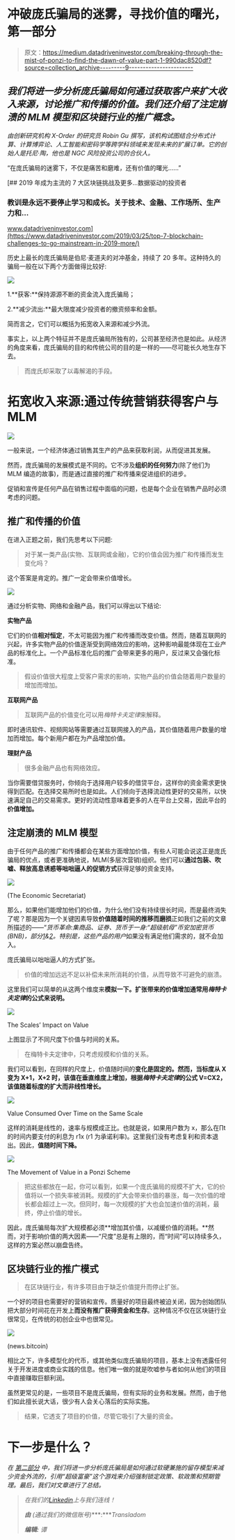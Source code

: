 # 冲破庞氏骗局的迷雾，寻找价值的曙光，第一部分

> 原文：<https://medium.datadriveninvestor.com/breaking-through-the-mist-of-ponzi-to-find-the-dawn-of-value-part-1-990dac8520df?source=collection_archive---------9----------------------->

## *我们将进一步分析庞氏骗局如何通过获取客户来扩大收入来源，讨论推广和传播的价值。我们还介绍了注定崩溃的 MLM 模型和区块链行业的推广概念。*

*由创新研究机构 X-Order 的研究员 Robin Gu 撰写，该机构试图结合分布式计算、计算博弈论、人工智能和密码学等跨学科领域来发现未来的扩展订单。它的创始人是托尼·陶，他也是 NGC 风险投资公司的合伙人。*

“在庞氏骗局的迷雾下，不仅是痛苦和磨难，还有价值的曙光……”

[](https://www.datadriveninvestor.com/2019/03/25/top-7-blockchain-challenges-to-go-mainstream-in-2019-more/) [## 2019 年成为主流的 7 大区块链挑战及更多...数据驱动的投资者

### 教训是永远不要停止学习和成长。关于技术、金融、工作场所、生产力和…

www.datadriveninvestor.com](https://www.datadriveninvestor.com/2019/03/25/top-7-blockchain-challenges-to-go-mainstream-in-2019-more/) 

历史上最长的庞氏骗局是伯尼·麦道夫的对冲基金，持续了 20 多年。这种持久的骗局一般在以下两个方面做得比较好:

![](img/19e5000d321b16d0d0b2121924bbe054.png)

1.**获客:**保持源源不断的资金流入庞氏骗局；

2.**减少流出:**最大限度减少投资者的撤资频率和金额。

简而言之，它们可以概括为拓宽收入来源和减少外流。

事实上，以上两个特征并不是庞氏骗局所独有的，公司甚至经济也是如此。从经济的角度来看，庞氏骗局的目的和传统公司的目的是一样的——尽可能长久地生存下去。

> 而庞氏却采取了以毒解渴的手段。

# **拓宽收入来源:通过传统营销获得客户与 MLM**

![](img/e0f58b513750ccd8a88733046ff519f6.png)

一般来说，一个经济体通过销售其生产的产品来获取利润，从而促进其发展。

然而，庞氏骗局的发展模式是不同的。它不涉及**组织的任何努力**(除了他们为 MLM 编造的故事)，而是通过直接的推广和传播来促进组织的进步。

促销和宣传是任何产品在销售过程中面临的问题，也是每个企业在销售产品时必须考虑的问题。

## **推广和传播的价值**

在进入正题之前，我们先思考以下问题:

> 对于某一类产品(实物、互联网或金融)，它的价值会因为推广和传播而发生变化吗？

这个答案是肯定的。推广一定会带来价值增长。

![](img/7be47a988102a440f1ab67f99510c2a0.png)

通过分析实物、网络和金融产品，我们可以得出以下结论:

**实物产品**

它们的价值**相对恒定**，不太可能因为推广和传播而改变价值。然而，随着互联网的兴起，许多实物产品的价值逐渐受到网络效应的影响，这种影响最能体现在工业产品的标准化上。一个产品标准化后的推广会带来更多的用户，反过来又会强化标准。

> 假设价值很大程度上受客户需求的影响，实物产品的价值会随着用户数量的增加而增加。

**互联网产品**

> 互联网产品的价值变化可以用*梅特卡夫定律*来解释。

即时通讯软件、视频网站等需要通过互联网接入的产品，其价值随着用户数量的增加而增加。每个新用户都在为产品增加价值。

**理财产品**

> 很多金融产品也有网络效应。

当你需要借贷服务时，你倾向于选择用户较多的借贷平台，这样你的资金需求更快得到匹配。在选择交易所时也是如此。人们倾向于选择流动性更好的交易所，以快速满足自己的交易需求。更好的流动性意味着更多的人在平台上交易，因此平台的**价值增加。**

## **注定崩溃的 MLM 模型**

由于任何产品的推广和传播都会在某些方面增加价值，有些人可能会说这正是庞氏骗局的优点，或者更准确地说，MLM(多层次营销)组织。他们可以**通过包装、吹嘘、释放高息诱惑等咄咄逼人的促销方式**获得足够的资金支持。

![](img/34ffda08d25d0ec04d251cf9f7c07112.png)

(The Economic Secretariat)

那么，如果他们能增加他们的价值，为什么他们没有持续很长时间，而是最终消失了呢？那是因为一个关键因素导致**价值随着时间的推移而磨损**正如我们之前的文章所描述的——“*货币革命:集商品、证券、货币于一身:“超级航母”币安加密货币(BNB)，部分*[*1*](https://medium.com/datadriveninvestor/currency-revolution-combining-commodities-securities-and-currency-in-one-super-carrier-4d11bcef7db2)*&*[*2*](https://medium.com/datadriveninvestor/part-2-of-2-currency-revolution-combining-commodities-securities-and-currency-in-one-super-97753e1bfbe3)*。*特别是*，这些产品的用户*如果没有满足他们需求的，就不会加入。

庞氏骗局以咄咄逼人的方式扩张。

> 价值的增加远远不足以补偿未来所消耗的价值，从而导致不可避免的崩溃。

这里我们可以简单的从这两个维度来**模拟一下。扩张带来的价值增加通常用*梅特卡夫定律*的公式来说明。**

![](img/1f4c83a9d39eec6aa084788119cfdf25.png)

The Scales’ Impact on Value

上图显示了不同尺度下价值与时间的关系。

> 在梅特卡夫定律中，只考虑规模和价值的关系。

我们可以看到，在同样的尺度上，价值随时间的**变化是固定的。**然而，当标度从 X 变为 X+1，X+2 时，该值在垂直维度上增加，根据*梅特卡夫定律*的**公式 V=CX2，该值随着标度的扩大而非线性增长。**

![](img/73dbe00a866100cb2a1432220da4f507.png)

Value Consumed Over Time on the Same Scale

这样的消耗是线性的，速率与规模成正比。也就是说，如果用户数为 x，那么在∏t 的时间内要支付的利息为 r1x (r1 为承诺利率)。这里我们没有考虑复利和资本退出。因此，**值随时间下降。**

![](img/72e037f076dfd37e42e93a6890c35fb1.png)

The Movement of Value in a Ponzi Scheme

> 把这些都放在一起，你可以看到，如果一个庞氏骗局的规模不扩大，它的价值将以一个损失率被消耗。规模的扩大会带来价值的暴涨，每一次价值的增长都会超过上一次。但同时，每一次规模的扩大也会加速价值的消耗，最终，停止价值的增长。

因此，庞氏骗局每次扩大规模都必须**增加其价值，以减缓价值的消耗。**然而，对于影响价值的两大因素——“尺度”总是有上限的，而“时间”可以持续多久，这样的方案必然以崩盘告终。

## **区块链行业的推广模式**

> 在区块链行业，有许多项目由于缺乏价值提升而停止扩张。

一个好的项目也需要好的营销和宣传。质量好的项目最终被迫关闭，因为创始团队把大部分时间花在开发上**而没有推广获得资金和生存**。这种情况不仅在区块链行业很常见，在传统的初创企业中也很常见。

![](img/68f8ac67da763b488b0e1f0542d75c7d.png)

(news.bitcoin)

相比之下，许多模型化的代币，或其他类似庞氏骗局的项目，基本上没有透露任何关于开发进度或商业实践的信息。他们唯一做的就是吹嘘参与者如何从他们的项目中直接赚取巨额利润。

虽然更常见的是，一些项目不是庞氏骗局，但有实际的业务和发展。然而，由于他们如此擅长说大话，很少有人会关心落后的实际实施。

> 结果，它透支了项目的价值，尽管它吸引了大量的资金。

# 下一步是什么？

*在* [*第二部分*](https://medium.com/@xorder/breaking-through-the-mist-of-ponzi-to-find-the-dawn-of-value-part-2-9c67d3eb2bab) *中，我们将进一步分析庞氏骗局是如何通过软硬兼施的留存模型来减少资金外流的，引用“超级富豪”这个游戏来介绍强制锁定政策、软政策和预期管理。最后，我们对文章进行了总结。*

> *在我们的*[*Linkedin*](http://linkedin.com/company/xorderglobal)*上与我们连线！*
> 
> ***由*** *(通过我们的微信账号)****:****Transladom*
> 
> ***编辑:*** *谭*